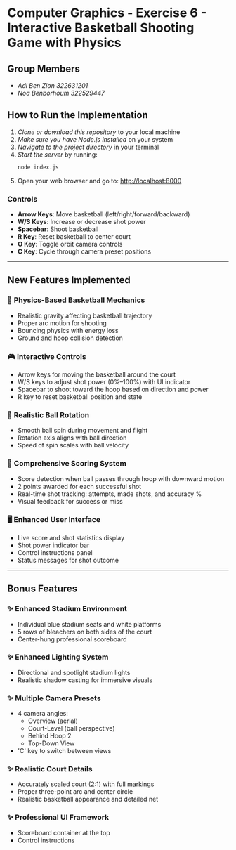 # Computer Graphics - Exercise 6 - Interactive Basketball Shooting Game with Physics

## Group Members
- *Adi Ben Zion 322631201*  
- *Noa Benborhoum 322529447*

## How to Run the Implementation

1. *Clone or download this repository* to your local machine  
2. *Make sure you have Node.js installed* on your system  
3. *Navigate to the project directory* in your terminal  
4. *Start the server* by running:  
   ```bash
   node index.js
5. Open your web browser and go to: [http://localhost:8000](http://localhost:8000)  

### **Controls**
- **Arrow Keys**: Move basketball (left/right/forward/backward)  
- **W/S Keys**: Increase or decrease shot power  
- **Spacebar**: Shoot basketball  
- **R Key**: Reset basketball to center court  
- **O Key**: Toggle orbit camera controls  
- **C Key**: Cycle through camera preset positions  

---

## **New Features Implemented**

### 🏀 **Physics-Based Basketball Mechanics**
- Realistic gravity affecting basketball trajectory  
- Proper arc motion for shooting  
- Bouncing physics with energy loss  
- Ground and hoop collision detection  

### 🎮 **Interactive Controls**
- Arrow keys for moving the basketball around the court  
- W/S keys to adjust shot power (0%–100%) with UI indicator  
- Spacebar to shoot toward the hoop based on direction and power  
- R key to reset basketball position and state  

### 🔄 **Realistic Ball Rotation**
- Smooth ball spin during movement and flight  
- Rotation axis aligns with ball direction  
- Speed of spin scales with ball velocity  

### 🧮 **Comprehensive Scoring System**
- Score detection when ball passes through hoop with downward motion  
- 2 points awarded for each successful shot  
- Real-time shot tracking: attempts, made shots, and accuracy %  
- Visual feedback for success or miss  

### 🖥️ **Enhanced User Interface**
- Live score and shot statistics display  
- Shot power indicator bar  
- Control instructions panel  
- Status messages for shot outcome  

---

## **Bonus Features**

### ✨ **Enhanced Stadium Environment**
- Individual blue stadium seats and white platforms  
- 5 rows of bleachers on both sides of the court  
- Center-hung professional scoreboard  

### ✨ **Enhanced Lighting System**
- Directional and spotlight stadium lights  
- Realistic shadow casting for immersive visuals  

### ✨ **Multiple Camera Presets**
- 4 camera angles:  
  - Overview (aerial)  
  - Court-Level (ball perspective)  
  - Behind Hoop 2  
  - Top-Down View  
- 'C' key to switch between views  

### ✨ **Realistic Court Details**
- Accurately scaled court (2:1) with full markings  
- Proper three-point arc and center circle  
- Realistic basketball appearance and detailed net  

### ✨ **Professional UI Framework**
- Scoreboard container at the top  
- Control instructions 
